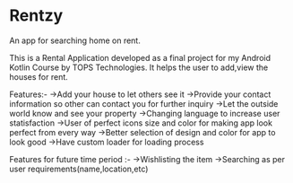 # Rentzy
An app for searching home on rent.

This is a Rental Application developed as a final project for my Android Kotlin Course by TOPS Technologies.
It helps the user to add,view the houses for rent.

Features:-
->Add your house to let others see it
->Provide your contact information so other can contact you for further inquiry
->Let the outside world know and see your property
->Changing language to increase user statisfaction
->User of perfect icons size and color for making app look perfect from every way
->Better selection of design and color for app to look good
->Have custom loader for loading process

Features for future time period :-
->Wishlisting the item
->Searching as per user requirements(name,location,etc)
